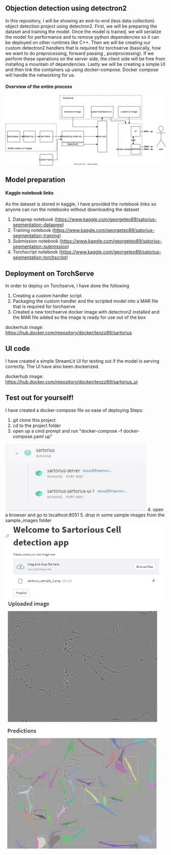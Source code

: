 ## Objection detection using detectron2
In this repository, I will be showing an end-to-end (less data collection) object detection project using detectron2. First, we will be preparing the dataset and training the model. Once the model is trained, we will serialize the model for performance and to remove python dependencies so it can be deployed on other runtimes like C++. Then we will be creating our custom detectron2 handlers that is required for torchserve (basically, how we want to do preprocessing, forward passing , postprocessing). If we perform these operations on the server side, the client side will be free from installing a mountain of dependencies. Lastly we will be creating a simple UI and then link the containers up using docker-compose. Docker compose will handle the networking for us.

#### Overview of the entire process
<img src="/assets/overview.svg">


## Model preparation
#### Kaggle notebook links
As the dataset is stored in kaggle, I have provided the notebook links so anyone can run the notebooks without downloading the dataset

1. Dataprep notebook (https://www.kaggle.com/georgeteo89/satorius-segmentation-dataprep) 
2. Training notebook (https://www.kaggle.com/georgeteo89/satorius-segmentation-training)
3. Submission notebook (https://www.kaggle.com/georgeteo89/satorius-segmentation-submission)
4. Torchscript notebook (https://www.kaggle.com/georgeteo89/satorius-segmentation-torchscript)


## Deployment on TorchServe
In order to deploy on Torchserve, I have done the following 
1. Creating a custom handler script 
2. Packaging the custom handler and the scripted model into a MAR file that is required for torchserve
3. Created a new torchserve docker image with detectron2 installed and the MAR file added so the image is ready for use out of the box

dockerhub image: https://hub.docker.com/repository/docker/teozz89/sartorius

## UI code
I have created a simple StreamLit UI for testing out if the model is serving correctly. The UI have also been dockerized.

dockerhub image: https://hub.docker.com/repository/docker/teozz89/sartorius_ui


## Test out for yourself!
I have created a docker-compose file so ease of deploying
Steps:
1. git clone this project
2. cd to the project folder 
3. open up a cmd prompt and run "docker-compose -f docker-compose.yaml up"
<img src="/assets/docker_desktop.JPG">
4. open a browser and go to localhost:8051
5. drop in some sample images from the sample_images folder


<img src="/assets/drag_drop.JPG">

<img src="/assets/uploaded_image.JPG">

<img src="/assets/predictions.JPG">
